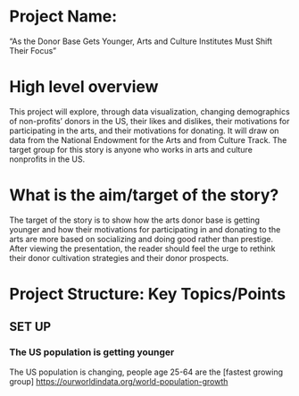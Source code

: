 # Project Name:
“As the Donor Base Gets Younger, Arts and Culture Institutes Must Shift Their Focus”

# High level overview
This project will explore, through data visualization, changing demographics of non-profits’ donors in the US, their likes and dislikes, their motivations for participating in the arts, and their motivations for donating. It will draw on data from the National Endowment for the Arts and from Culture Track. The target group for this story is anyone who works in arts and culture nonprofits in the US.

# What is the aim/target of the story?
The target of the story is to show how the arts donor base is getting younger and how their motivations for participating in and donating to the arts are more based on socializing and doing good rather than prestige. 
After viewing the presentation, the reader should feel the urge to rethink their donor cultivation strategies and their donor prospects. 

# Project Structure: Key Topics/Points 

## SET UP

### The US population is getting younger

The US population is changing, people age 25-64 are the [fastest growing group] <https://ourworldindata.org/world-population-growth>

